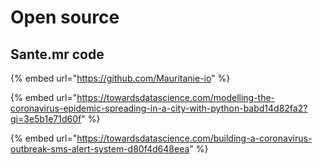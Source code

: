 # Open source

## Sante.mr code

{% embed url="https://github.com/Mauritanie-io" %}

{% embed url="https://towardsdatascience.com/modelling-the-coronavirus-epidemic-spreading-in-a-city-with-python-babd14d82fa2?gi=3e5b1e71d60f" %}

{% embed url="https://towardsdatascience.com/building-a-coronavirus-outbreak-sms-alert-system-d80f4d648eea" %}



